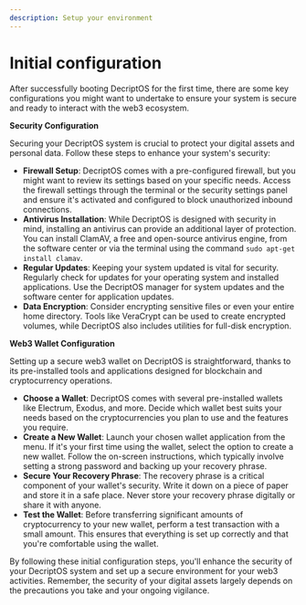 ```yaml
---
description: Setup your environment
---
```


# Initial configuration

After successfully booting DecriptOS for the first time, there are some key configurations you might want to undertake to ensure your system is secure and ready to interact with the web3 ecosystem.

**Security Configuration**

Securing your DecriptOS system is crucial to protect your digital assets and personal data. Follow these steps to enhance your system's security:

* **Firewall Setup**: DecriptOS comes with a pre-configured firewall, but you might want to review its settings based on your specific needs. Access the firewall settings through the terminal or the security settings panel and ensure it's activated and configured to block unauthorized inbound connections.
* **Antivirus Installation**: While DecriptOS is designed with security in mind, installing an antivirus can provide an additional layer of protection. You can install ClamAV, a free and open-source antivirus engine, from the software center or via the terminal using the command `sudo apt-get install clamav`.
* **Regular Updates**: Keeping your system updated is vital for security. Regularly check for updates for your operating system and installed applications. Use the DecriptOS manager for system updates and the software center for application updates.
* **Data Encryption**: Consider encrypting sensitive files or even your entire home directory. Tools like VeraCrypt can be used to create encrypted volumes, while DecriptOS also includes utilities for full-disk encryption.

**Web3 Wallet Configuration**

Setting up a secure web3 wallet on DecriptOS is straightforward, thanks to its pre-installed tools and applications designed for blockchain and cryptocurrency operations.

* **Choose a Wallet**: DecriptOS comes with several pre-installed wallets like Electrum, Exodus, and more. Decide which wallet best suits your needs based on the cryptocurrencies you plan to use and the features you require.
* **Create a New Wallet**: Launch your chosen wallet application from the menu. If it's your first time using the wallet, select the option to create a new wallet. Follow the on-screen instructions, which typically involve setting a strong password and backing up your recovery phrase.
* **Secure Your Recovery Phrase**: The recovery phrase is a critical component of your wallet's security. Write it down on a piece of paper and store it in a safe place. Never store your recovery phrase digitally or share it with anyone.
* **Test the Wallet**: Before transferring significant amounts of cryptocurrency to your new wallet, perform a test transaction with a small amount. This ensures that everything is set up correctly and that you're comfortable using the wallet.

By following these initial configuration steps, you'll enhance the security of your DecriptOS system and set up a secure environment for your web3 activities. Remember, the security of your digital assets largely depends on the precautions you take and your ongoing vigilance.
